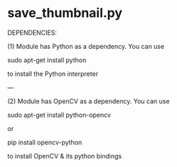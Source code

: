 # save_thumbnail.py

DEPENDENCIES:


(1) Module has Python as a dependency. You can use

sudo apt-get install python

to install the Python interpreter

—

(2) Module has OpenCV as a dependency. You can use

sudo apt-get install python-opencv 

or

pip install opencv-python

to install OpenCV 
& its python bindings
